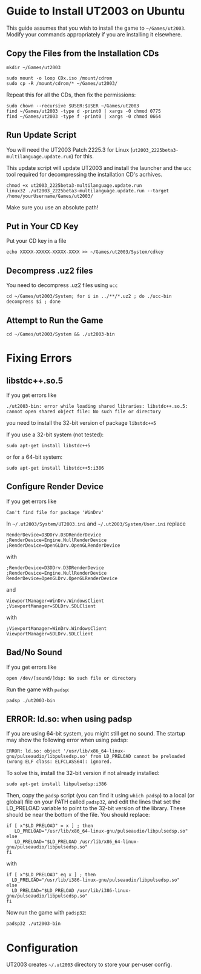 # Guide to Install UT2003 on Ubuntu

This guide assumes that you wish to install the game to `~/Games/ut2003`. Modify your commands appropriately if you are installing it elsewhere.

## Copy the Files from the Installation CDs
```
mkdir ~/Games/ut2003

sudo mount -o loop CDx.iso /mount/cdrom
sudo cp -R /mount/cdrom/* ~/Games/ut2003/
```
Repeat this for all the CDs, then fix the permissions:
```
sudo chown --recursive $USER:$USER ~/Games/ut2003
find ~/Games/ut2003 -type d -print0 | xargs -0 chmod 0775
find ~/Games/ut2003 -type f -print0 | xargs -0 chmod 0664
```

## Run Update Script

You will need the UT2003 Patch 2225.3 for Linux (`ut2003_2225beta3-multilanguage.update.run`) for this.

This update script will update UT2003 and install the launcher and the `ucc` tool required for decompressing the installation CD's acrhives.
```
chmod +x ut2003_2225beta3-multilanguage.update.run
linux32 ./ut2003_2225beta3-multilanguage.update.run --target /home/yourUsername/Games/ut2003/
```
Make sure you use an absolute path!

## Put in Your CD Key

Put your CD key in a file
```
echo XXXXX-XXXXX-XXXXX-XXXX >> ~/Games/ut2003/System/cdkey
```

## Decompress .uz2 files

You need to decompress .uz2 files using `ucc`
```
cd ~/Games/ut2003/System; for i in ../**/*.uz2 ; do ./ucc-bin decompress $i ; done
```

## Attempt to Run the Game

```
cd ~/Games/ut2003/System && ./ut2003-bin
```
# Fixing Errors
## libstdc++.so.5

If you get errors like
```
./ut2003-bin: error while loading shared libraries: libstdc++.so.5: cannot open shared object file: No such file or directory
```
you need to install the 32-bit version of package `libstdc++5`

If you use a 32-bit system (not tested):
```
sudo apt-get install libstdc++5
```

or for a 64-bit system:
```
sudo apt-get install libstdc++5:i386
```

## Configure Render Device

If you get errors like
```
Can't find file for package 'WinDrv'
```
In `~/.ut2003/System/UT2003.ini` and `~/.ut2003/System/User.ini` replace
```
RenderDevice=D3DDrv.D3DRenderDevice
;RenderDevice=Engine.NullRenderDevice
;RenderDevice=OpenGLDrv.OpenGLRenderDevice
```
with
```
;RenderDevice=D3DDrv.D3DRenderDevice
;RenderDevice=Engine.NullRenderDevice
RenderDevice=OpenGLDrv.OpenGLRenderDevice
```
and
```
ViewportManager=WinDrv.WindowsClient
;ViewportManager=SDLDrv.SDLClient
```
with
```
;ViewportManager=WinDrv.WindowsClient
ViewportManager=SDLDrv.SDLClient
```

## Bad/No Sound

If you get errors like
```
open /dev/[sound/]dsp: No such file or directory
```
Run the game with `padsp`:
```
padsp ./ut2003-bin
```

## ERROR: ld.so: when using padsp

If you are using 64-bit system, you might still get no sound. The startup may show the following error when using padsp:
```
ERROR: ld.so: object '/usr/lib/x86_64-linux-gnu/pulseaudio/libpulsedsp.so' from LD_PRELOAD cannot be preloaded (wrong ELF class: ELFCLASS64): ignored.
```
To solve this, install the 32-bit version if not already installed:
```
sudo apt-get install libpulsedsp:i386
```
Then, copy the `padsp` script (you can find it using `which padsp`) to a local (or global) file on your PATH called `padsp32`, and edit the lines that set the LD_PRELOAD variable to point to the 32-bit version of the library. These should be near the bottom of the file. You should replace:
```
if [ x"$LD_PRELOAD" = x ] ; then
   LD_PRELOAD="/usr/lib/x86_64-linux-gnu/pulseaudio/libpulsedsp.so"
else
   LD_PRELOAD="$LD_PRELOAD /usr/lib/x86_64-linux-gnu/pulseaudio/libpulsedsp.so"
fi
```
with
```
if [ x"$LD_PRELOAD" eq x ] ; then
  LD_PRELOAD="/usr/lib/i386-linux-gnu/pulseaudio/libpulsedsp.so"
else
  LD_PRELOAD="$LD_PRELOAD /usr/lib/i386-linux-gnu/pulseaudio/libpulsedsp.so"
fi
```

Now run the game with `padsp32`:
```
padsp32 ./ut2003-bin
```

# Configuration

UT2003 creates `~/.ut2003` directory to store your per-user config.
